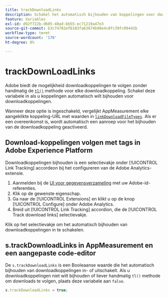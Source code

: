 ```yaml
---
title: trackDownloadLinks
description: Schakel het automatisch bijhouden van koppelingen voor downloadkoppelingen in of uit.
feature: Variables
exl-id: d92f722b-d605-40ad-bb55-ec71219a47e3
source-git-commit: b3c74782ef6183fa63674b98e4c0fc39fc09441b
workflow-type: tm+mt
source-wordcount: '178'
ht-degree: 0%

---
```


# trackDownLoadLinks

Adobe biedt de mogelijkheid downloadkoppelingen te volgen zonder handmatig de [`tl()`](../functions/tl-method.md) methode voor elke downloadkoppeling. Schakel deze variabele in als u koppelingen automatisch wilt bijhouden voor downloadkoppelingen.

Wanneer deze optie is ingeschakeld, vergelijkt AppMeasurement elke aangeklikte koppeling-URL met waarden in [`linkDownloadFileTypes`](linkdownloadfiletypes.md). Als er een overeenkomst is, wordt automatisch een aanroep voor het bijhouden van de downloadkoppeling geactiveerd.

## Download-koppelingen volgen met tags in Adobe Experience Platform

Downloadkoppelingen bijhouden is een selectievakje onder [!UICONTROL Link Tracking] accordeon bij het configureren van de Adobe Analytics-extensie.

1. Aanmelden bij de [UI voor gegevensverzameling](https://experience.adobe.com/data-collection) met uw Adobe-id-referenties.
2. Klik op de gewenste eigenschap.
3. Ga naar de [!UICONTROL Extensions] en klikt u op de knop [!UICONTROL Configure] onder Adobe Analytics.
4. Breid uit [!UICONTROL Link Tracking] accordion, die de [!UICONTROL Track download links] selectievakje.

Klik op het selectievakje om het automatisch bijhouden van downloadkoppelingen in te schakelen.

## s.trackDownloadLinks in AppMeasurement en een aangepaste code-editor

De `s.trackDownloadLinks` is een Booleaanse waarde die het automatisch bijhouden van downloadkoppelingen in- of uitschakelt. Als u downloadkoppelingen niet wilt bijhouden of liever handmatig `tl()` methode om downloads te volgen, plaats deze variabele aan `false`.

```js
s.trackDownloadLinks = true;
```
